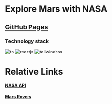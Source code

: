 # Explore Mars with NASA

## [GitHub Pages](https://wordllban.github.io/react-mars-rovers/)

### Technology stack
![ts](https://img.shields.io/badge/TypeScript-007ACC?style=for-the-badge&logo=typescript&logoColor=white)
![reactjs](https://img.shields.io/badge/React-20232A?style=for-the-badge&logo=react&logoColor=61DAFB)
![tailwindcss](https://img.shields.io/badge/Tailwind_CSS-38B2AC?style=for-the-badge&logo=tailwind-css&logoColor=white)



# Relative Links

#### [NASA API](https://api.nasa.gov)
#### [Mars Rovers](https://en.wikipedia.org/wiki/Mars_rover)

